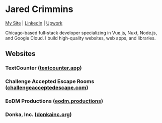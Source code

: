 # Jared Crimmins

[My Site](https://jared.crimmins.io) | [LinkedIn](https://www.linkedin.com/in/jaredcrimmins/) | [Upwork](https://www.upwork.com/freelancers/~0192818664e7d1dad1)

Chicago-based full-stack developer specializing in Vue.js, Nuxt, Node.js, and Google Cloud. I build high-quality websites, web apps, and libraries.

## Websites

### TextCounter ([textcounter.app](https://textcounter.app))

### Challenge Accepted Escape Rooms ([challengeacceptedescape.com](https://challengeacceptedescape.com))

### EoDM Productions ([eodm.productions](https://eodm.productions))

### Donka, Inc. ([donkainc.org](https://donkainc-org.crimmins.io))